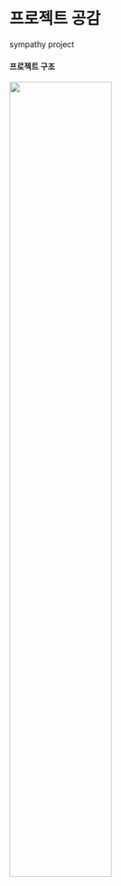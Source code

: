 # 프로젝트 공감
sympathy project 

#### 프로젝트 구조
<img src=https://user-images.githubusercontent.com/82653075/221523404-e694f1f5-5035-47f7-93e9-7a060234481b.png width="60%"/>
